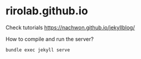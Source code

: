 # rirolab.github.io

Check tutorials
https://nachwon.github.io/jekyllblog/


How to compile and run the server?
~~~~bash
bundle exec jekyll serve
~~~~


